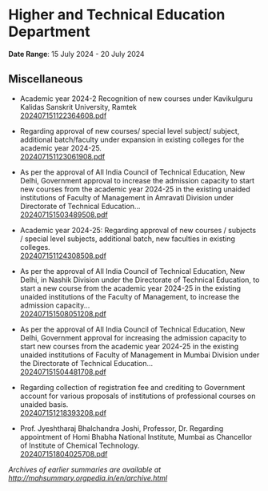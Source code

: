 # Higher and Technical Education Department

**Date Range**: 15 July 2024 - 20 July 2024


## Miscellaneous
- Academic year 2024-2 Recognition of new courses under Kavikulguru Kalidas Sanskrit University, Ramtek\
  [202407151122364608.pdf](https://gr.maharashtra.gov.in/Site/Upload/Government%20Resolutions/English/202407151122364608.pdf)

- Regarding approval of new courses/ special level subject/ subject, additional batch/faculty under expansion in existing colleges for the academic year 2024-25.\
  [202407151123061908.pdf](https://gr.maharashtra.gov.in/Site/Upload/Government%20Resolutions/English/202407151123061908.pdf)

- As per the approval of All India Council of Technical Education, New Delhi, Government approval to increase the admission capacity to start new courses from the academic year 2024-25 in the existing unaided institutions of Faculty of Management in Amravati Division under Directorate of Technical Education...\
  [202407151503489508.pdf](https://gr.maharashtra.gov.in/Site/Upload/Government%20Resolutions/English/202407151503489508.pdf)

- Academic year 2024-25: Regarding approval of new courses / subjects / special level subjects, additional batch, new faculties in existing colleges.\
  [202407151124308508.pdf](https://gr.maharashtra.gov.in/Site/Upload/Government%20Resolutions/English/202407151124308508.pdf)

- As per the approval of All India Council of Technical Education, New Delhi, in Nashik Division under the Directorate of Technical Education, to start a new course from the academic year 2024-25 in the existing unaided institutions of the Faculty of Management, to increase the admission capacity...\
  [202407151508051208.pdf](https://gr.maharashtra.gov.in/Site/Upload/Government%20Resolutions/English/202407151508051208.pdf)

- As per the approval of All India Council of Technical Education, New Delhi, Government approval for increasing the admission capacity to start new courses from the academic year 2024-25 in the existing unaided institutions of Faculty of Management in Mumbai Division under the Directorate of Technical Education...\
  [202407151504481708.pdf](https://gr.maharashtra.gov.in/Site/Upload/Government%20Resolutions/English/202407151504481708.pdf)

- Regarding collection of registration fee and crediting to Government account for various proposals of institutions of professional courses on unaided basis.\
  [202407151218393208.pdf](https://gr.maharashtra.gov.in/Site/Upload/Government%20Resolutions/English/202407151218393208.pdf)

- Prof. Jyeshtharaj Bhalchandra Joshi, Professor, Dr. Regarding appointment of Homi Bhabha National Institute, Mumbai as Chancellor of Institute of Chemical Technology.\
  [202407151804025708.pdf](https://gr.maharashtra.gov.in/Site/Upload/Government%20Resolutions/English/202407151804025708.pdf)


*Archives of earlier summaries are available at http://mahsummary.orgpedia.in/en/archive.html*